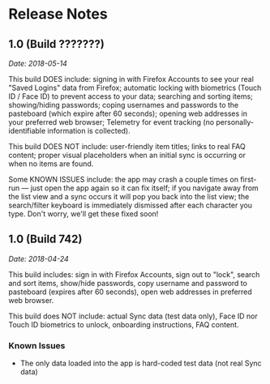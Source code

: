 # Release Notes

## 1.0 (Build ???????)

_Date: 2018-05-14_

This build DOES include: signing in with Firefox Accounts to see your real "Saved Logins" data from Firefox; automatic locking with biometrics (Touch ID / Face ID) to prevent access to your data; searching and sorting items; showing/hiding passwords; coping usernames and passwords to the pasteboard (which expire after 60 seconds); opening web addresses in your preferred web browser; Telemetry for event tracking (no personally-identifiable information is collected).

This build DOES NOT include: user-friendly item titles; links to real FAQ content; proper visual placeholders when an initial sync is occurring or when no items are found.

Some KNOWN ISSUES include: the app may crash a couple times on first-run — just open the app again so it can fix itself; if you navigate away from the list view and a sync occurs it will pop you back into the list view; the search/filter keyboard is immediately dismissed after each character you type. Don't worry, we'll get these fixed soon!

## 1.0 (Build 742)

_Date: 2018-04-24_

This build includes: sign in with Firefox Accounts, sign out to "lock", search and sort items, show/hide passwords, copy username and password to pasteboard (expires after 60 seconds), open web addresses in preferred web browser.

This build does NOT include: actual Sync data (test data only), Face ID nor Touch ID biometrics to unlock, onboarding instructions, FAQ content.

### Known Issues

- The only data loaded into the app is hard-coded test data (not real Sync data)
